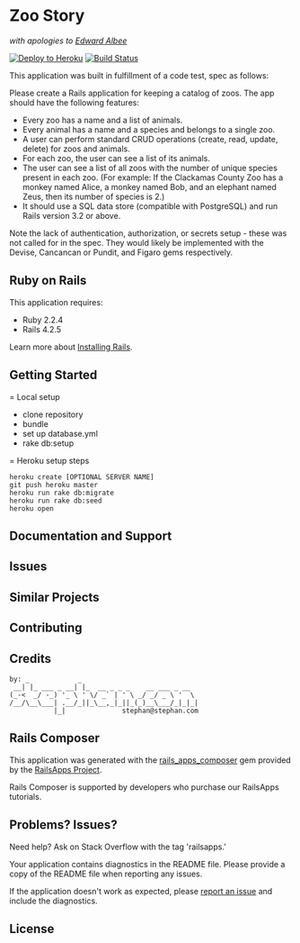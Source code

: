 Zoo Story
================
_with apologies to [Edward Albee](https://en.wikipedia.org/wiki/The_Zoo_Story)_

[![Deploy to Heroku](https://www.herokucdn.com/deploy/button.png)](https://heroku.com/deploy)
[![Build Status](https://travis-ci.org/stephancom/zoo-story.svg?branch=master)](https://travis-ci.org/stephancom/zoo-story)

This application was built in fulfillment of a code test, spec as follows:

Please create a Rails application for keeping a catalog of zoos. The app should have the following features:
 
*  Every zoo has a name and a list of animals.
*  Every animal has a name and a species and belongs to a single zoo.
*  A user can perform standard CRUD operations (create, read, update, delete) for zoos and animals.
*  For each zoo, the user can see a list of its animals.
*  The user can see a list of all zoos with the number of unique species present in each zoo. (For example: If the Clackamas County Zoo has a monkey named Alice, a monkey named Bob, and an elephant named Zeus, then its number of species is 2.)
*  It should use a SQL data store (compatible with PostgreSQL) and run Rails version 3.2 or above.

Note the lack of authentication, authorization, or secrets setup - these was not called for in the spec.
They would likely be implemented with the Devise, Cancancan or Pundit, and Figaro gems respectively.

Ruby on Rails
-------------

This application requires:

- Ruby 2.2.4
- Rails 4.2.5

Learn more about [Installing Rails](http://railsapps.github.io/installing-rails.html).

Getting Started
---------------

= Local setup

* clone repository
* bundle
* set up database.yml
* rake db:setup

= Heroku setup steps

```
heroku create [OPTIONAL SERVER NAME]
git push heroku master
heroku run rake db:migrate
heroku run rake db:seed
heroku open
```

Documentation and Support
-------------------------

Issues
-------------

Similar Projects
----------------

Contributing
------------

Credits
-------

```
by: _            _
 __| |_ ___ _ __| |_  __ _ _ _    __ ___ _ __
(_-<  _/ -_) '_ \ ' \/ _` | ' \ _/ _/ _ \ '  \
/__/\__\___| .__/_||_\__,_|_||_(_)__\___/_|_|_|
           |_|              stephan@stephan.com
```

Rails Composer
-------

This application was generated with the [rails_apps_composer](https://github.com/RailsApps/rails_apps_composer) gem
provided by the [RailsApps Project](http://railsapps.github.io/).

Rails Composer is supported by developers who purchase our RailsApps tutorials.

Problems? Issues?
-----------

Need help? Ask on Stack Overflow with the tag 'railsapps.'

Your application contains diagnostics in the README file. Please provide a copy of the README file when reporting any issues.

If the application doesn't work as expected, please [report an issue](https://github.com/RailsApps/rails_apps_composer/issues)
and include the diagnostics.

License
-------
